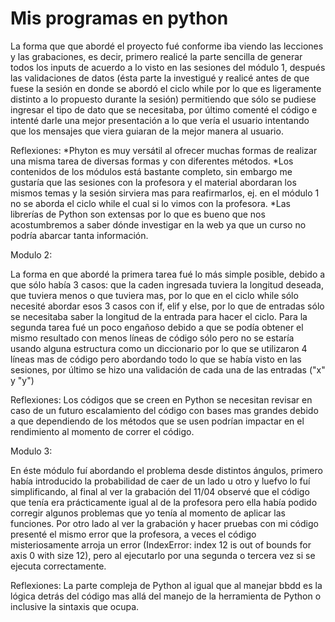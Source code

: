 # Mis programas en python


La forma que que abordé el proyecto fué conforme iba viendo las lecciones y las grabaciones, es decir, primero realicé la parte sencilla de generar todos los inputs de acuerdo a lo visto en las sesiones del módulo 1, después las validaciones de datos (ésta parte la investigué y realicé antes de que fuese la sesión en donde se abordó el ciclo while por lo que es ligeramente distinto a lo propuesto durante la sesión) permitiendo que sólo se pudiese ingresar el tipo de dato que se necesitaba, por último comenté el código e intenté darle una mejor presentación a lo que vería el usuario intentando que los mensajes que viera guiaran de la mejor manera al usuario.

Reflexiones:
*Phyton es muy versátil al ofrecer muchas formas de realizar una misma tarea de diversas formas y con diferentes métodos.
*Los contenidos de los módulos está bastante completo, sin embargo me gustaría que las sesiones con la profesora y el material abordaran los mismos temas y la sesión sirviera mas para reafirmarlos, ej. en el módulo 1 no se aborda el ciclo while el cual si lo vimos con la profesora.
*Las librerías de Python son extensas por lo que es bueno que nos acostumbremos a saber dónde investigar en la web ya que un curso no podría abarcar tanta información.


Modulo 2: 

La forma en que abordé la primera tarea fué lo más simple posible, debido a que sólo había 3 casos: que la caden ingresada tuviera la longitud deseada, que tuviera menos o que tuviera mas, por lo que en el ciclo while sólo necesité abordar esos 3 casos con if, elif y else, por lo que de entradas sólo se necesitaba saber la longitud de la entrada para hacer el ciclo.
Para la segunda tarea fué un poco engañoso debido a que se podía obtener el mismo resultado con menos líneas de código sólo pero no se estaría usando alguna estructura como un diccionario por lo que se utilizaron 4 líneas mas de código pero abordando todo lo que se había visto en las sesiones, por último se hizo una validación de cada una de las entradas ("x" y "y")

Reflexiones:
Los códigos que se creen en Python se necesitan revisar en caso de un futuro escalamiento del código con bases mas grandes debido a que dependiendo de los métodos que se usen podrían impactar en el rendimiento al momento de correr el código.


Modulo 3: 

En éste módulo fuí abordando el problema desde distintos ángulos, primero había introducido la probabilidad de caer de un lado u otro y luefvo lo fuí simplificando, al final al ver la grabación del 11/04 observé que el código que tenía era prácticamente igual al de la profesora pero ella había podido corregir algunos problemas que yo tenía al momento de aplicar las funciones.   Por otro lado al ver la grabación y hacer pruebas con mi código presenté el mismo error que la profesora, a veces el código misteriosamente arroja un error (IndexError: index 12 is out of bounds for axis 0 with size 12), pero al ejecutarlo por una segunda o tercera vez si se ejecuta correctamente.

Reflexiones:
La parte compleja de Python al igual que al manejar bbdd es la lógica detrás del código mas allá del manejo de la herramienta de Python o inclusive la sintaxis que ocupa.

